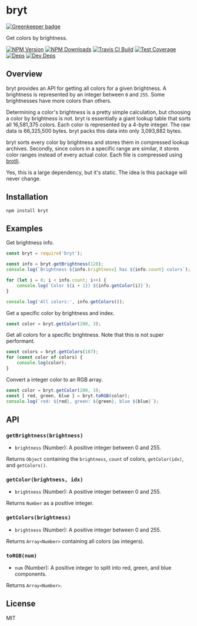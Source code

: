 # bryt

[![Greenkeeper badge](https://badges.greenkeeper.io/cb1kenobi/bryt.svg)](https://greenkeeper.io/)

Get colors by brightness.

[![NPM Version][npm-image]][npm-url]
[![NPM Downloads][downloads-image]][downloads-url]
[![Travis CI Build][travis-image]][travis-url]
[![Test Coverage][coveralls-image]][coveralls-url]
[![Deps][david-image]][david-url]
[![Dev Deps][david-dev-image]][david-dev-url]

## Overview

bryt provides an API for getting all colors for a given brightness. A brightness is represented by
an integer between `0` and `255`. Some brightnesses have more colors than others.

Determining a color's brightness is a pretty simple calculation, but choosing a color by brightness
is not. bryt is essentially a giant lookup table that sorts all 16,581,375 colors. Each color is
represented by a 4-byte integer. The raw data is 66,325,500 bytes. bryt packs this data into only
3,093,882 bytes.

bryt sorts every color by brightness and stores them in compressed lookup archives. Secondly, since
colors in a specific range are similar, it stores color ranges instead of every actual color. Each
file is compressed using [brotli][brotli-url].

Yes, this is a large dependency, but it's static. The idea is this package will never change.

## Installation

    npm install bryt

## Examples

Get brightness info.

```js
const bryt = require('bryt');

const info = bryt.getBrightness(128);
console.log(`Brightness ${info.brightness} has ${info.count} colors`);

for (let i = 0; i < info.count; i++) {
	console.log(`Color ${i + 1}) ${info.getColor(i)}`);
}

console.log('All colors:', info.getColors());
```

Get a specific color by brightness and index.

```js
const color = bryt.getColor(200, 3);
```

Get all colors for a specific brightness. Note that this is not super performant.

```js
const colors = bryt.getColors(187);
for (const color of colors) {
	console.log(color);
}
```

Convert a integer color to an RGB array.

```js
const color = bryt.getColor(200, 3);
const [ red, green, blue ] = bryt.toRGB(color);
console.log(`red: ${red}, green: ${green}, blue ${blue}`);
```

## API

### `getBrightness(brightness)`

 * `brightness` (Number): A positive integer between 0 and 255.

Returns `Object` containing the `brightness`, `count` of colors, `getColor(idx)`, and `getColors()`.

### `getColor(brightness, idx)`

 * `brightness` (Number): A positive integer between 0 and 255.

Returns `Number` as a positive integer.

### `getColors(brightness)`

 * `brightness` (Number): A positive integer between 0 and 255.

Returns `Array<Number>` containing all colors (as integers).

### `toRGB(num)`

 * `num` (Number): A positive integer to split into red, green, and blue components.

Returns `Array<Number>`.

## License

MIT

[npm-image]: https://img.shields.io/npm/v/bryt.svg
[npm-url]: https://npmjs.org/package/bryt
[downloads-image]: https://img.shields.io/npm/dm/bryt.svg
[downloads-url]: https://npmjs.org/package/bryt
[travis-image]: https://img.shields.io/travis/cb1kenobi/bryt.svg
[travis-url]: https://travis-ci.org/cb1kenobi/bryt
[coveralls-image]: https://img.shields.io/coveralls/cb1kenobi/bryt/master.svg
[coveralls-url]: https://coveralls.io/r/cb1kenobi/bryt
[david-image]: https://img.shields.io/david/cb1kenobi/bryt.svg
[david-url]: https://david-dm.org/cb1kenobi/bryt
[david-dev-image]: https://img.shields.io/david/dev/cb1kenobi/bryt.svg
[david-dev-url]: https://david-dm.org/cb1kenobi/bryt#info=devDependencies
[brotli-url]: https://www.npmjs.com/package/brotli
